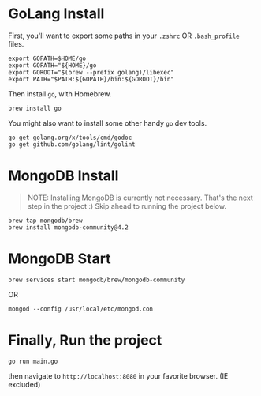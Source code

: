 # GoLang Install

First, you'll want to export some paths in your `.zshrc` OR `.bash_profile` files.

```
export GOPATH=$HOME/go
export GOPATH="${HOME}/go
export GOROOT="$(brew --prefix golang)/libexec"
export PATH="$PATH:${GOPATH}/bin:${GOROOT}/bin"
```

Then install `go`, with Homebrew.

`brew install go`

You might also want to install some other handy `go` dev tools.

```
go get golang.org/x/tools/cmd/godoc
go get github.com/golang/lint/golint
```

# MongoDB Install

> NOTE: Installing MongoDB is currently not necessary. That's the next step in the project :)
> Skip ahead to running the project below.


```
brew tap mongodb/brew
brew install mongodb-community@4.2
```

# MongoDB Start

`brew services start mongodb/brew/mongodb-community`

OR

`mongod --config /usr/local/etc/mongod.con`

# Finally, Run the project

`go run main.go`

then navigate to `http://localhost:8080` in your favorite browser. (IE excluded)

